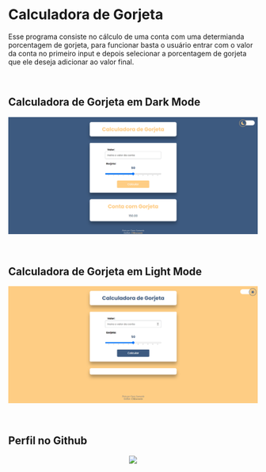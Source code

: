 # Calculadora de Gorjeta
Esse programa consiste no cálculo de uma conta com uma determianda porcentagem de gorjeta, para funcionar basta o usuário entrar com o valor da conta no primeiro input e depois selecionar a porcentagem de gorjeta que ele deseja adicionar ao valor final.

&nbsp;&nbsp;&nbsp;&nbsp;&nbsp;&nbsp;&nbsp;&nbsp;&nbsp;&nbsp;&nbsp;&nbsp;&nbsp;&nbsp;&nbsp;&nbsp;&nbsp;&nbsp;&nbsp;&nbsp;

## Calculadora de Gorjeta em Dark Mode
<p align="center">
    <img src="../_img/CalculadoraGorjetaDarkMode.png" alt="Imagem da calculadora de gorjeta em Dark mode"/>
</p>
&nbsp;&nbsp;&nbsp;&nbsp;&nbsp;&nbsp;&nbsp;&nbsp;&nbsp;&nbsp;&nbsp;&nbsp;&nbsp;&nbsp;&nbsp;&nbsp;&nbsp;&nbsp;&nbsp;&nbsp;

## Calculadora de Gorjeta em Light Mode
<p align="center">
    <img src="../_img/CalculadoraGorjetaLightMode.png" alt="Imagem da calculadora de gorjeta em Light mode"/>
</p>
&nbsp;&nbsp;&nbsp;&nbsp;&nbsp;&nbsp;&nbsp;&nbsp;&nbsp;&nbsp;&nbsp;&nbsp;&nbsp;&nbsp;&nbsp;&nbsp;&nbsp;&nbsp;&nbsp;&nbsp;

## Perfil no Github

<p align="center">
    <a href="https://github.com/CMLeonardo">
        <img  src="https://img.shields.io/badge/GitHub-100000?style=for-the-badge&logo=github&logoColor=white&link=https://https://github.com/CMLeonardo">
    </a>
</p>